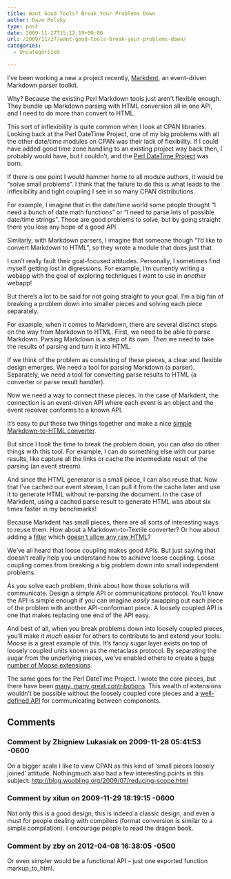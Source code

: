 ```yaml
---
title: Want Good Tools? Break Your Problems Down
author: Dave Rolsky
type: post
date: 2009-11-27T15:12:19+00:00
url: /2009/11/27/want-good-tools-break-your-problems-down/
categories:
  - Uncategorized

---
```

I&#8217;ve been working a new a project recently, [Markdent][1], an event-driven Markdown parser toolkit.

Why? Because the existing Perl Markdown tools just aren&#8217;t flexible enough. They bundle up Markdown parsing with HTML conversion all in one API, and I need to do more than convert to HTML.

This sort of inflexibility is quite common when I look at CPAN libraries. Looking back at the Perl DateTime Project, one of my big problems with all the other date/time modules on CPAN was their lack of flexibility. If I could have added good time zone handling to an existing project way back then, I probably would have, but I couldn&#8217;t, and the [Perl DateTime Project][2] was born.

If there is one point I would hammer home to all module authors, it would be &#8220;solve small problems&#8221;. I think that the failure to do this is what leads to the inflexibility and tight coupling I see in so many CPAN distributions.

For example, I imagine that in the date/time world some people thought &#8220;I need a bunch of date math functions&#8221; or &#8220;I need to parse lots of possible date/time strings&#8221;. Those are good problems to solve, but by going straight there you lose any hope of a good API.

Similarly, with Markdown parsers, I imagine that someone though &#8220;I&#8217;d like to convert Markdown to HTML&#8221;, so they wrote a module that does just that.

I can&#8217;t really fault their goal-focused attitudes. Personally, I sometimes find myself getting lost in digressions. For example, I&#8217;m currently writing a webapp with the goal of exploring techniques I want to use in _another_ webapp!

But there&#8217;s a lot to be said for not going straight to your goal. I&#8217;m a big fan of breaking a problem down into smaller pieces and solving each piece separately.

For example, when it comes to Markdown, there are several distinct steps on the way from Markdown to HTML. First, we need to be able to parse Markdown. Parsing Markdown is a step of its own. _Then_ we need to take the results of parsing and turn it into HTML.

If we think of the problem as consisting of these pieces, a clear and flexible design emerges. We need a tool for parsing Markdown (a parser). Separately, we need a tool for converting parse results to HTML (a converter or parse result handler).

Now we need a way to connect these pieces. In the case of Markdent, the connection is an event-driven API where each event is an object and the event receiver conforms to a known API.

It&#8217;s easy to put these two things together and make a nice [simple Markdown-to-HTML converter][3].

But since I took the time to break the problem down, you can _also_ do other things with this tool. For example, I can do something else with our parse results, like capture all the links or cache the intermediate result of the parsing (an event stream).

And since the HTML generator is a small piece, I can also reuse that. Now that I&#8217;ve cached our event stream, I can pull it from the cache later and use it to generate HTML without re-parsing the document. In the case of Markdent, using a cached parse result to generate HTML was about six times faster in my benchmarks!

Because Markdent has small pieces, there are all sorts of interesting ways to reuse them. How about a Markdown-to-Textile converter? Or how about adding a [filter][4] which [doesn&#8217;t allow any raw HTML][5]?

We&#8217;ve all heard that loose coupling makes good APIs. But just saying that doesn&#8217;t really help you understand how to achieve loose coupling. Loose coupling comes from breaking a big problem down into small independent problems.

As you solve each problem, think about how those solutions will communicate. Design a simple API or communications protocol. You&#8217;ll know the API is simple enough if you can imagine _easily_ swapping out each piece of the problem with another API-conformant piece. A loosely coupled API is one that makes replacing one end of the API easy.

And best of all, when you break problems down into loosely coupled pieces, you&#8217;ll make it _much_ easier for others to contribute to and extend your tools. Moose is a great example of this. It&#8217;s fancy sugar layer exists on top of loosely coupled units known as the metaclass protocol. By separating the sugar from the underlying pieces, we&#8217;ve enabled others to create a [huge number of Moose extensions][6].

The same goes for the Perl DateTime Project. I wrote the core pieces, but there have been [many, many great contributions][7]. This wealth of extensions wouldn&#8217;t be possible without the loosely coupled core pieces and a [well-defined API][8] for communicating between components.

 [1]: http://search.cpan.org/dist/Markdent
 [2]: http://datetime.perl.org
 [3]: http://search.cpan.org/dist/Markdent/lib/Markdent/Simple.pm
 [4]: http://search.cpan.org/dist/Markdent/lib/Markdent/Role/FilterHandler.pm
 [5]: http://search.cpan.org/dist/Markdent/lib/Markdent/Handler/HTMLFilter.pm
 [6]: http://search.cpan.org/search?query=moosex&mode=dist
 [7]: http://search.cpan.org/search?query=datetime&mode=dist
 [8]: http://datetime.perl.org/?Developers

## Comments

### Comment by Zbigniew Lukasiak on 2009-11-28 05:41:53 -0600
On a bigger scale I like to view CPAN as this kind of &#8216;small pieces loosely joined&#8217; attitude. Nothingmuch also had a few interesting points in this subject: <a href="http://blog.woobling.org/2009/07/reducing-scope.html" rel="nofollow ugc">http://blog.woobling.org/2009/07/reducing-scope.html</a>

### Comment by xilun on 2009-11-29 18:19:15 -0600
Not only this is a good design, this is indeed a classic design, and even a must for people dealing with compilers (format conversion is similar to a simple compilation). I encourage people to read the dragon book.

### Comment by zby on 2012-04-08 16:38:05 -0500
Or even simpler would be a functional API &#8211; just one exported function markup\_to\_html.